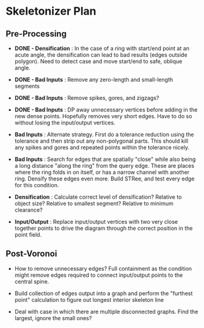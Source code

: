
# Skeletonizer Plan

## Pre-Processing

- **DONE - Densification** : In the case of a ring with start/end point at an acute angle, the densification can lead to bad results (edges outside polygon). Need to detect case and move start/end to safe, oblique angle.

- **DONE - Bad Inputs** : Remove any zero-length and small-length segments

- **DONE - Bad Inputs** : Remove spikes, gores, and zigzags?

- **DONE - Bad Inputs** : DP away unnecessary vertices before adding in the new dense points. Hopefully removes very short edges. Have to do so without losing the input/output vertices.

- **Bad Inputs** : Alternate strategy. First do a tolerance reduction using the tolerance and then strip out any non-polygonal parts. This should kill any spikes and gores and repeated points within the tolerance nicely.

- **Bad Inputs** : Search for edges that are spatially "close" while also being a long distance "along the ring" from the query edge. These are places where the ring folds in on itself, or has a narrow channel with another ring. Densify these edges even more. Build STRee, and test every edge for this condition.

- **Densification** : Calculate correct level of densification? Relative to object size? Relative to smallest segment? Relative to minimum clearance?

- **Input/Output** : Replace input/output vertices with two very close together points to drive the diagram through the correct position in the point field.

## Post-Voronoi

- How to remove unnecessary edges? Full containment as the condition might remove edges required to connect input/output points to the central spine.

- Build collection of edges output into a graph and perform the "furthest point" calculation to figure out longest interior skeleton line

- Deal with case in which there are multiple disconnected graphs. Find the largest, ignore the small ones?
